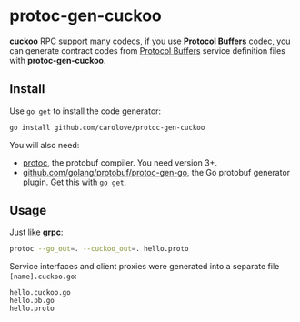 # protoc-gen-cuckoo

**cuckoo** RPC support many codecs, if you use **Protocol Buffers** codec, you can generate contract codes from [Protocol Buffers](https://developers.google.com/protocol-buffers/docs/proto3) service definition files with **protoc-gen-cuckoo**.

## Install

Use `go get` to install the code generator:

```bash
go install github.com/carolove/protoc-gen-cuckoo
```

You will also need:

* [protoc](https://github.com/golang/protobuf), the protobuf compiler. You need version 3+.
* [github.com/golang/protobuf/protoc-gen-go](https://github.com/golang/protobuf/), the Go protobuf generator plugin. Get this with `go get`.

## Usage

Just like **grpc**:

```bash
protoc --go_out=. --cuckoo_out=. hello.proto
```

Service interfaces and client proxies were generated into a separate file `[name].cuckoo.go`:

```
hello.cuckoo.go
hello.pb.go
hello.proto
```
